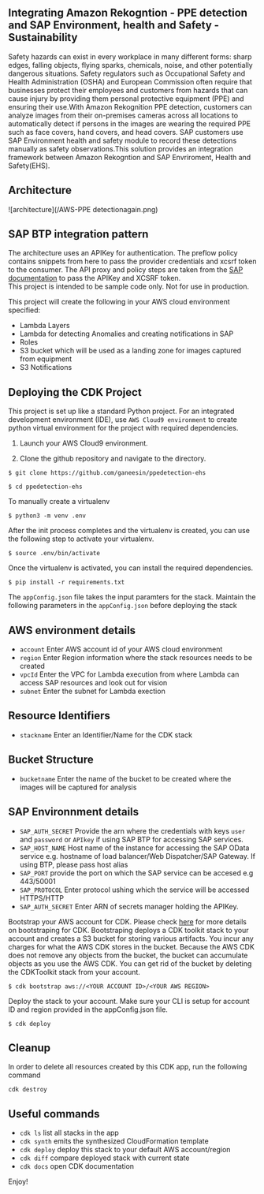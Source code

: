 ## Integrating Amazon Rekogntion - PPE detection and SAP Environment, health and Safety - Sustainability
Safety hazards can exist in every workplace in many different forms: sharp edges, falling objects, flying sparks, chemicals, noise, and other potentially dangerous situations. Safety regulators such as Occupational Safety and Health Administration (OSHA) and European Commission often require that businesses protect their employees and customers from hazards that can cause injury by providing them personal protective equipment (PPE) and ensuring their use.With Amazon Rekognition PPE detection, customers can analyze images from their on-premises cameras across all locations to automatically detect if persons in the images are wearing the required PPE such as face covers, hand covers, and head covers. SAP customers use SAP Environment health and safety module to record these detections manually as safety observations.This solution provides an integration framework between Amazon Rekogntion and SAP Envriroment, Health and Safety(EHS).
## Architecture
![architecture](/AWS-PPE detectionagain.png)


## SAP BTP integration pattern
 The architecture uses an APIKey for authentication. The preflow policy contains snippets from here to pass the provider credentials and xcsrf token to the consumer.
The API proxy and policy steps are taken from the [SAP documentation](https://blogs.sap.com/2020/08/10/consuming-sap-on-premise-data-through-sap-api-management/) to pass the APIKey and XCSRF token.  
This project is intended to be sample code only. Not for use in production.

This project will create the following in your AWS cloud environment specified:
* Lambda Layers
* Lambda for detecting Anomalies and creating notifications in SAP
* Roles
* S3 bucket which will be used as a landing zone for images captured from equipment
* S3 Notifications

## Deploying the CDK Project

This project is set up like a standard Python project.  For an integrated development environment (IDE), use `AWS Cloud9 environment` to create python virtual environment for the project with required dependencies.  

1. Launch your AWS Cloud9 environment.

2.  Clone the github repository and navigate to the directory.

```
$ git clone https://github.com/ganeesin/ppedetection-ehs

$ cd ppedetection-ehs
```

To manually create a virtualenv 

```
$ python3 -m venv .env
```

After the init process completes and the virtualenv is created, you can use the following
step to activate your virtualenv.

```
$ source .env/bin/activate
```

Once the virtualenv is activated, you can install the required dependencies.

```
$ pip install -r requirements.txt
```

The `appConfig.json` file takes the input paramters for the stack. Maintain the following parameters in the `appConfig.json` before deploying the stack

## AWS environment details
* `account` Enter AWS account id of your AWS cloud environment
* `region`  Enter Region information where the stack resources needs to be created
* `vpcId`   Enter the VPC for Lambda execution from where Lambda can access SAP resources and look out for vision
* `subnet`  Enter the subnet for Lambda exection
## Resource Identifiers
* `stackname` Enter an Identifier/Name for the CDK stack
## Bucket Structure
* `bucketname` Enter the name of the bucket to be created where the images will be captured for analysis
## SAP Environnment details
* `SAP_AUTH_SECRET` Provide the arn where the credentials with keys `user` and `password` or `APIkey` if using SAP BTP  for accessing SAP services.
* `SAP_HOST_NAME` Host name of the instance for accessing the SAP OData service e.g. hostname of load balancer/Web Dispatcher/SAP Gateway. If using BTP, please pass host alias
* `SAP_PORT` provide the port on which the SAP service can be accesed e.g 443/50001
* `SAP_PROTOCOL` Enter protocol ushing which the service will be accessed HTTPS/HTTP 
* `SAP_AUTH_SECRET` Enter ARN of secrets manager holding the APIKey. 

Bootstrap your AWS account for CDK. Please check [here](https://docs.aws.amazon.com/cdk/latest/guide/tools.html) for more details on bootstraping for CDK. Bootstraping deploys a CDK toolkit stack to your account and creates a S3 bucket for storing various artifacts. You incur any charges for what the AWS CDK stores in the bucket. Because the AWS CDK does not remove any objects from the bucket, the bucket can accumulate objects as you use the AWS CDK. You can get rid of the bucket by deleting the CDKToolkit stack from your account.

```
$ cdk bootstrap aws://<YOUR ACCOUNT ID>/<YOUR AWS REGION>
```

Deploy the stack to your account. Make sure your CLI is setup for account ID and region provided in the appConfig.json file.

```
$ cdk deploy
```

## Cleanup

In order to delete all resources created by this CDK app, run the following command

```
cdk destroy
```

## Useful commands

 * `cdk ls`          list all stacks in the app
 * `cdk synth`       emits the synthesized CloudFormation template
 * `cdk deploy`      deploy this stack to your default AWS account/region
 * `cdk diff`        compare deployed stack with current state
 * `cdk docs`        open CDK documentation

Enjoy!
